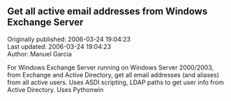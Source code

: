## Get all active email addresses from Windows Exchange Server  
Originally published: 2006-03-24 19:04:23  
Last updated: 2006-03-24 19:04:23  
Author: Manuel Garcia  
  
For Windows Exchange Server running on Windows Server 2000/2003, from Exchange and Active Directory, get all email addresses (and aliases) from all active users.
Uses ASDI scripting, LDAP paths to get user info from Active Directory.
Uses Pythonwin